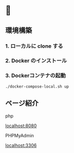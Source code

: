 # 🐳

## 環境構築

### 1. ローカルに clone する

### 2. Docker のインストール

### 3. Dockerコンテナの起動

```
./docker-compose-local.sh up
```

## ページ紹介

php

[localhost:8080](http://localhost:8080)

PHPMyAdmin

[localhost:3306](http://localhost:3306)
